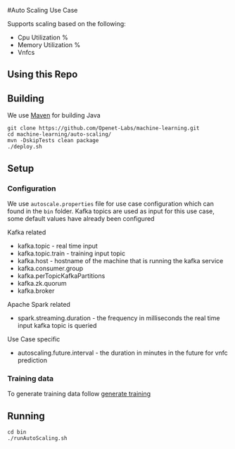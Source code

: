 #Auto Scaling Use Case

Supports scaling based on the following: 
* Cpu Utilization %
* Memory Utilization %
* Vnfcs

Using this Repo
------------------
## Building
We use [Maven](https://maven.apache.org/) for building Java
    
    git clone https://github.com/Openet-Labs/machine-learning.git
    cd machine-learning/auto-scaling/
    mvn -DskipTests clean package
    ./deploy.sh

## Setup

### Configuration
We use `autoscale.properties` file for use case configuration which can found in the `bin` folder.
Kafka topics are used as input for this use case, some default values have already been configured

Kafka related
* kafka.topic - real time input
* kafka.topic.train - training input topic
* kafka.host - hostname of the machine that is running the kafka service
* kafka.consumer.group
* kafka.perTopicKafkaPartitions
* kafka.zk.quorum
* kafka.broker

Apache Spark related
* spark.streaming.duration - the frequency in milliseconds the real time input kafka topic is queried

Use Case specific
* autoscaling.future.interval - the duration in minutes in the future for vnfc prediction


### Training data
To generate training data follow [generate training](https://github.com/Openet-Labs/machine-learning/tree/master/auto-scaling/training-data-generator)
    
    
## Running
    cd bin
    ./runAutoScaling.sh
    
